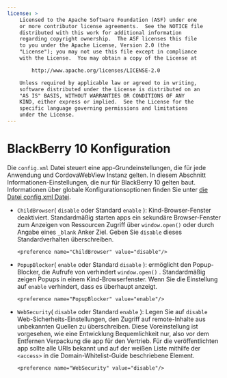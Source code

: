 ```yaml
---
license: >
    Licensed to the Apache Software Foundation (ASF) under one
    or more contributor license agreements.  See the NOTICE file
    distributed with this work for additional information
    regarding copyright ownership.  The ASF licenses this file
    to you under the Apache License, Version 2.0 (the
    "License"); you may not use this file except in compliance
    with the License.  You may obtain a copy of the License at

        http://www.apache.org/licenses/LICENSE-2.0

    Unless required by applicable law or agreed to in writing,
    software distributed under the License is distributed on an
    "AS IS" BASIS, WITHOUT WARRANTIES OR CONDITIONS OF ANY
    KIND, either express or implied.  See the License for the
    specific language governing permissions and limitations
    under the License.
---
```


# BlackBerry 10 Konfiguration

Die `config.xml` Datei steuert eine app-Grundeinstellungen, die für jede Anwendung und CordovaWebView Instanz gelten. In diesem Abschnitt Informationen-Einstellungen, die nur für BlackBerry 10 gelten baut. Informationen über globale Konfigurationsoptionen finden Sie unter [die Datei config.xml Datei][1].

 [1]: config_ref_index.md.html#The%20config.xml%20File

*   `ChildBrowser`( `disable` oder Standard `enable` ): Kind-Browser-Fenster deaktiviert. Standardmäßig starten apps ein sekundäre Browser-Fenster zum Anzeigen von Ressourcen Zugriff über `window.open()` oder durch Angabe eines `_blank` Anker Ziel. Geben Sie `disable` dieses Standardverhalten überschreiben.
    
        <preference name="ChildBrowser" value="disable"/>
        

*   `PopupBlocker`( `enable` oder Standard `disable` ): ermöglicht den Popup-Blocker, die Aufrufe von verhindert `window.open()` . Standardmäßig zeigen Popups in einem Kind-Browserfenster. Wenn Sie die Einstellung auf `enable` verhindert, dass es überhaupt anzeigt.
    
        <preference name="PopupBlocker" value="enable"/>
        

*   `WebSecurity`( `disable` oder Standard `enable` ): Legen Sie auf `disable` Web-Sicherheits-Einstellungen, den Zugriff auf remote-Inhalte aus unbekannten Quellen zu überschreiben. Diese Voreinstellung ist vorgesehen, wie eine Entwicklung Bequemlichkeit nur, also vor dem Entfernen Verpackung die app für den Vertrieb. Für die veröffentlichten app sollte alle URIs bekannt und auf der weißen Liste mithilfe der `<access>` in die Domain-Whitelist-Guide beschriebene Element.
    
        <preference name="WebSecurity" value="disable"/>